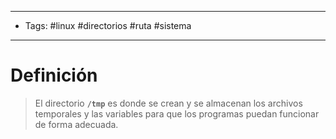 --------------------
- Tags: #linux #directorios #ruta #sistema
-----------------------------
# Definición

> El directorio **`/tmp`** es donde se crean y se almacenan los archivos temporales y las variables para que los programas puedan funcionar de forma adecuada.

